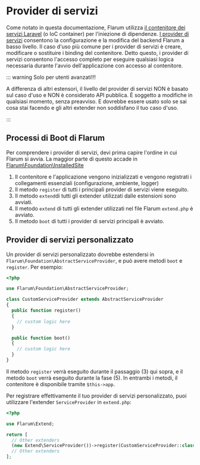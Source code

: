 # Provider di servizi

Come notato in questa documentazione, Flarum utilizza [il contenitore dei servizi Laravel](https://laravel.com/docs/6.x/container) (o IoC container) per l'iniezione di dipendenze.
[I provider di servizi](https://laravel.com/docs/6.x/providers) consentono la configurazione e la modifica del backend Flarum a basso livello.
Il caso d'uso più comune per i provider di servizi è creare, modificare o sostituire i binding del contenitore.
Detto questo, i provider di servizi consentono l'accesso completo per eseguire qualsiasi logica necessaria durante l'avvio dell'applicazione con accesso al contenitore.

::: warning Solo per utenti avanzati!!!

A differenza di altri estensori, il livello del provider di servizi NON è basato sul caso d'uso e NON è considerato API pubblica. È soggetto a modifiche in qualsiasi momento, senza preavviso. E dovrebbe essere usato solo se sai cosa stai facendo e gli altri extender non soddisfano il tuo caso d'uso.

:::

## Processi di Boot di Flarum

Per comprendere i provider di servizi, devi prima capire l'ordine in cui Flarum si avvia. La maggior parte di questo accade in [Flarum\Foundation\InstalledSite](https://github.com/flarum/core/blob/master/src/Foundation/InstalledSite.php)

1. Il contenitore e l'applicazione vengono inizializzati e vengono registrati i collegamenti essenziali (configurazione, ambiente, logger)
2. Il metodo `register` di tutti i principali provider di servizi viene eseguito.
3. Il metodo `extend`di tutti gli extender utilizzati dalle estensioni sono avviati.
4. Il metodo `extend` di tutti gli extender utilizzati nel file Flarum `extend.php` è avviato.
5. Il metodo `boot` di tutti i provider di servizi principali è avviato.

## Provider di servizi personalizzato

Un provider di servizi personalizzato dovrebbe estendersi in `Flarum\Foundation\AbstractServiceProvider`, e può avere metodi `boot` e `register`. Per esempio:

```php
<?php

use Flarum\Foundation\AbstractServiceProvider;

class CustomServiceProvider extends AbstractServiceProvider
{
  public function register()
  {
    // custom logic here
  }

  public function boot()
  {
    // custom logic here
  }
}
```

Il metodo `register` verrà eseguito durante il passaggio (3) qui sopra, e il metodo `boot` verrà eseguito durante la fase (5).
In entrambi i metodi, il contenitore è disponibile tramite `$this->app`.

Per registrare effettivamente il tuo provider di servizi personalizzato, puoi utilizzare l'extender `ServiceProvider` in `extend.php`:

```php
<?php

use Flarum\Extend;

return [
  // Other extenders
  (new Extend\ServiceProvider())->register(CustomServiceProvider::class),
  // Other extenders
];
```
